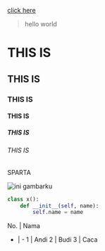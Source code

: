 [click here](tokopedia.com)

> hello world

# THIS IS
## THIS IS
### THIS IS
#### THIS IS
##### THIS IS
###### THIS IS
SPARTA

![ini gambarku](https://images.newrepublic.com/f5e714db4308988372e07cb571c4d9c726bca868.jpeg?w=2000&q=65&dpi=2&fm=pjpg&fit=crop&crop=faces&h=1333)


```Python
class x():
    def __init__(self, name):
        self.name = name
```

No. | Nama
- | -
1 | Andi
2 | Budi
3 | Caca